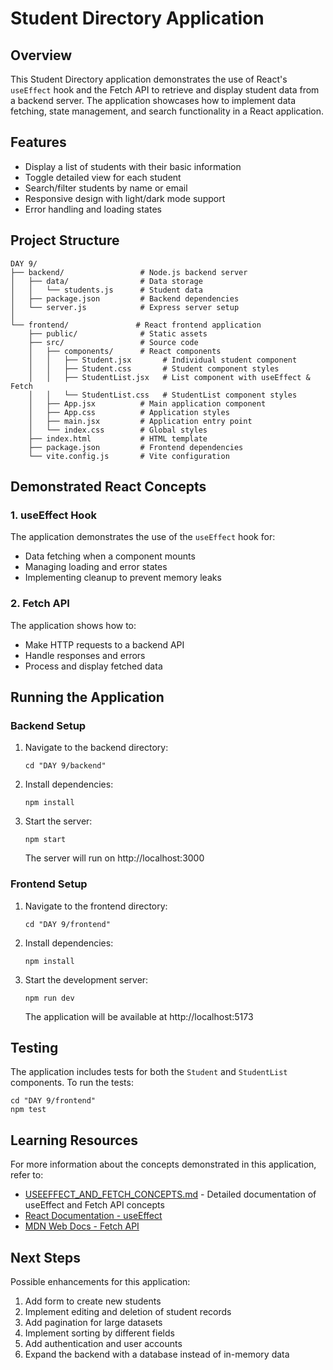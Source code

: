 # Student Directory Application

## Overview

This Student Directory application demonstrates the use of React's `useEffect` hook and the Fetch API to retrieve and display student data from a backend server. The application showcases how to implement data fetching, state management, and search functionality in a React application.

## Features

- Display a list of students with their basic information
- Toggle detailed view for each student
- Search/filter students by name or email
- Responsive design with light/dark mode support
- Error handling and loading states

## Project Structure

```
DAY 9/
├── backend/                 # Node.js backend server
│   ├── data/                # Data storage
│   │   └── students.js      # Student data
│   ├── package.json         # Backend dependencies
│   └── server.js            # Express server setup
│
└── frontend/               # React frontend application
    ├── public/              # Static assets
    ├── src/                 # Source code
    │   ├── components/      # React components
    │   │   ├── Student.jsx       # Individual student component
    │   │   ├── Student.css       # Student component styles
    │   │   ├── StudentList.jsx   # List component with useEffect & Fetch
    │   │   └── StudentList.css   # StudentList component styles
    │   ├── App.jsx          # Main application component
    │   ├── App.css          # Application styles
    │   ├── main.jsx         # Application entry point
    │   └── index.css        # Global styles
    ├── index.html           # HTML template
    ├── package.json         # Frontend dependencies
    └── vite.config.js       # Vite configuration
```

## Demonstrated React Concepts

### 1. useEffect Hook

The application demonstrates the use of the `useEffect` hook for:
- Data fetching when a component mounts
- Managing loading and error states
- Implementing cleanup to prevent memory leaks

### 2. Fetch API

The application shows how to:
- Make HTTP requests to a backend API
- Handle responses and errors
- Process and display fetched data

## Running the Application

### Backend Setup

1. Navigate to the backend directory:
   ```
   cd "DAY 9/backend"
   ```

2. Install dependencies:
   ```
   npm install
   ```

3. Start the server:
   ```
   npm start
   ```
   The server will run on http://localhost:3000

### Frontend Setup

1. Navigate to the frontend directory:
   ```
   cd "DAY 9/frontend"
   ```

2. Install dependencies:
   ```
   npm install
   ```

3. Start the development server:
   ```
   npm run dev
   ```
   The application will be available at http://localhost:5173

## Testing

The application includes tests for both the `Student` and `StudentList` components. To run the tests:

```
cd "DAY 9/frontend"
npm test
```

## Learning Resources

For more information about the concepts demonstrated in this application, refer to:

- [USEEFFECT_AND_FETCH_CONCEPTS.md](./USEEFFECT_AND_FETCH_CONCEPTS.md) - Detailed documentation of useEffect and Fetch API concepts
- [React Documentation - useEffect](https://react.dev/reference/react/useEffect)
- [MDN Web Docs - Fetch API](https://developer.mozilla.org/en-US/docs/Web/API/Fetch_API)

## Next Steps

Possible enhancements for this application:

1. Add form to create new students
2. Implement editing and deletion of student records
3. Add pagination for large datasets
4. Implement sorting by different fields
5. Add authentication and user accounts
6. Expand the backend with a database instead of in-memory data